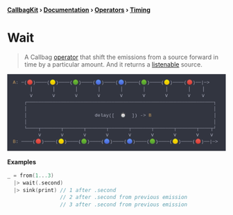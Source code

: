 #### [CallbagKit][Callbag] › [Documentation][Documentation] › [Operators][Operators] › [Timing][Timing]
# Wait
> A Callbag [operator][Operators] that shift the emissions from a source forward
> in time by a particular amount. And it returns a [listenable][Sources] source.

<img src="./Wait.png">

<!-- ```swift
A: ─(🔴)────(🟡)────(🟢)────(🔵)────(🔵)────(🟢)────(🟡)────(🔴)──|─>
      │       │       │       │       │       │       │       │    │
      ⅴ       ⅴ       ⅴ       ⅴ       ⅴ       ⅴ       ⅴ       ⅴ    ⅴ
    ┌──────────────────────────────────────────────────────────────────┐
    │                                                                  │
    │                        wait([  ⏱️  ]) -> B                      │
    │                                                                  │
    └────┬───────┬───────┬───────┬───────┬───────┬───────┬───────┬────┬┘
         ⅴ       ⅴ       ⅴ       ⅴ       ⅴ       ⅴ       ⅴ       ⅴ    ⅴ
B: ────(🔴)────(🟡)────(🟢)────(🔵)────(🔵)────(🟢)────(🟡)────(🔴)──|─>
``` -->

**Examples**

```swift
_ = from(1...3)
  |> wait(.second)
  |> sink(print) // 1 after .second
                 // 2 after .second from previous emission
                 // 3 after .second from previous emission
```

[Callbag]: <../../../README.md> (Callbag)
[Documentation]: <../../README.md> (Documentation)
[Operators]: <../README.md> (Operators)
[Timing]: <./README.md> (Timing)

[Sources]: <../../Sources/README.md> (Sources)
